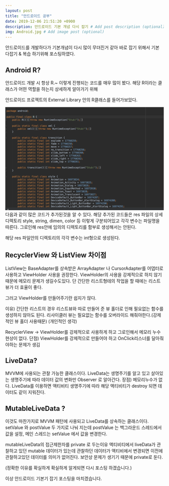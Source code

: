 ```yaml
---
layout: post
title: "안드로이드 공부"
date: 2019-12-06 21:51:20 +0900
description: 안드로이드 기본 개념 다시 잡기 # Add post description (optional)
img: Android.jpg # Add image post (optional)
---
```


안드로이드를 개발하다가 기본개념이 다시 많이 무뎌진거 같아 바로 잡기 위해서 기본 다잡기 & 복습 하기위해 포스팅하였다.

## Android R?

안드로이드 개발 시 항상 R.~ 이렇게 진행되는 코드를 매우 많이 봤다. 해당 R이라는 클래스가 어떤 역할을 하는지 상세하게 알아가기 위해

안드로이드 프로젝트의 External Library 안의 R클래스를 들어가보았다.

!['R 클래스'](../assets/img/2019-12-09-R-Class.png)
다음과 같이 많은 코드가 추가된것을 알 수 있다. 해당 추가된 코드들은 res 파일의 상세 디렉토리 style, string, dimen, color 등 이렇게 구분되어있고 각각 변수는 파일명을 따른다. 그로인해 res안에 임의의 디렉토리를 함부로 생성해서는 안된다.

해당 res 파일안의 디렉토리의 각각 변수는 int형으로 생성된다.

## RecyclerView 와 ListView 차이점

ListView는 BaseAdapter를 상속받은 ArrayAdapter 나 CursorAdapter를 어뎁터로 사용하고 ViewHolder 사용을 권장한다. ViewHolder의 사용을 강제적으로 하지 않기때문에 메모리 문제가 생길수도있다. 단 간단한 리스트형테의 작업을 할 때에는 리스트뷰가 더 효율이 좋다.

그러고 ViewHolder를 만들어주기란 쉽지가 않다.

이유) 간단한 리스트의 경우 리스트뷰와 따로 만들어 준 뷰 홀더로 인해 필요없는 함수를 생성하지 않아도 된다. 리사이클러 뷰는 필요없는 함수를 오버라이드 해줘야한다.(강제적인 뷰 홀더 사용때문) (개인적인 생각)

RecyclerView -> ViewHolder를 강제적으로 사용하게 하고 그로인해서 메모리 누수현상이 없다. 단점) ViewHolder를 강제적으로 만들어야 하고 OnClick리스너를 달아줘야하는 문제가 생김

## LiveData?

MVVM에 사용되는 관찰 가능한 클래스이다. LiveData는 생명주기를 알고 있고 살아있는 생명주기에 따라 데이터 값의 변화만 Observer 로 알아간다. 장점) 메모리누수가 없다. LiveData를 이용하면 액티비티 생명주기에 따라 해당 액티비티가 destroy 되면 데이터도 같이 지워진다.

## MutableLiveData ?

이것도 마찬가지로 MVVM 패턴에 사용되고 LiveData를 상속하는 클래스이다. setValue 와 postValue 두 가지로 나눠 지는데 postValue 는 백그라운드 스레드에서 값을 설정, 메인 스레드는 setValue 에서 값을 변경한다.

mutableLiveData의 접근제한자를 private 로 두는이유 액티비티에서 liveData가 관찰하고 있던 mutable 데이터가 있는데 관찰하던 데이터가 액티비에서 변경되면 이전에 관찰하고있던 데이터를 의미가 없어진다. 보안상 문제가 생기기 때문에 private로 둔다.

(정확한 이유를 확실하게 확실하게 알게되면 다시 포스팅 하겠습니다.)

이상 안드로이드 기본기 잡기 포스팅을 마치겠습니다.
